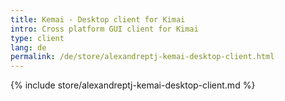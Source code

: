 ```yaml
---
title: Kemai - Desktop client for Kimai
intro: Cross platform GUI client for Kimai
type: client
lang: de
permalink: /de/store/alexandreptj-kemai-desktop-client.html
---
```


{% include store/alexandreptj-kemai-desktop-client.md %}
